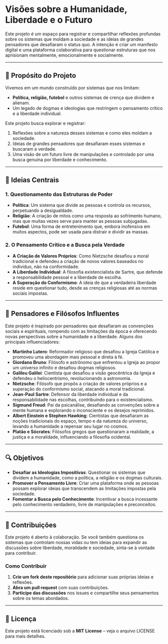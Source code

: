 # **Visões sobre a Humanidade, Liberdade e o Futuro**

Este projeto é um espaço para registrar e compartilhar reflexões profundas sobre os sistemas que moldam a sociedade e as ideias de grandes pensadores que desafiaram o status quo. A intenção é criar um manifesto digital e uma plataforma colaborativa para questionar estruturas que nos aprisionam mentalmente, emocionalmente e socialmente.

---

## **📌 Propósito do Projeto**

Vivemos em um mundo construído por sistemas que nos limitam:
- **Política, religião, futebol** e outros sistemas de crença que dividem e alienam.
- Um legado de dogmas e ideologias que restringem o pensamento crítico e a liberdade individual.

Este projeto busca explorar e registrar:
1. Reflexões sobre a natureza desses sistemas e como eles moldam a sociedade.
2. Ideias de grandes pensadores que desafiaram esses sistemas e buscaram a verdade.
3. Uma visão de um futuro livre de manipulações e controlado por uma busca genuína por liberdade e conhecimento.

---

## **💭 Ideias Centrais**

### **1. Questionamento das Estruturas de Poder**

- **Política**: Um sistema que divide as pessoas e controla os recursos, perpetuando a desigualdade.
- **Religião**: A criação de mitos como uma resposta ao sofrimento humano, mas que muitas vezes serve para manter as pessoas subjugadas.
- **Futebol**: Uma forma de entretenimento que, embora inofensiva em muitos aspectos, pode ser usada para distrair e dividir as massas.

### **2. O Pensamento Crítico e a Busca pela Verdade**

- **A Criação de Valores Próprios**: Como Nietzsche desafiou a moral tradicional e defendeu a criação de novos valores baseados no indivíduo, não na conformidade.
- **A Liberdade Individual**: A filosofia existencialista de Sartre, que defende a responsabilidade pessoal e a liberdade de escolha.
- **A Superação do Conformismo**: A ideia de que a verdadeira liberdade reside em questionar tudo, desde as crenças religiosas até as normas sociais impostas.

---

## **🧠 Pensadores e Filósofos Influentes**

Este projeto é inspirado por pensadores que desafiaram as convenções sociais e espirituais, rompendo com as limitações da época e oferecendo novas perspectivas sobre a humanidade e a liberdade. Alguns dos principais influenciadores:

- **Martinho Lutero**: Reformador religioso que desafiou a Igreja Católica e promoveu uma abordagem mais pessoal e direta à fé.
- **Giordano Bruno**: Filósofo e astrônomo que enfrentou a Igreja ao propor um universo infinito e desafiou dogmas religiosos.
- **Galileu Galilei**: Cientista que desafiou a visão geocêntrica da Igreja e defendeu o heliocentrismo, revolucionando a astronomia.
- **Nietzsche**: Filósofo que propôs a criação de valores próprios e a superação do conformismo social, atacando a moral tradicional.
- **Jean-Paul Sartre**: Defensor da liberdade individual e da responsabilidade nas escolhas, contribuindo para o existencialismo.
- **Sigmund Freud**: Pai da psicanálise, desafiando as convenções sobre a mente humana e explorando o inconsciente e os desejos reprimidos.
- **Albert Einstein e Stephen Hawking**: Cientistas que desafiaram as noções tradicionais do espaço, tempo e da natureza do universo, levando a humanidade a repensar seu lugar no cosmos.
- **Platão e Sócrates**: Filósofos gregos que questionaram a realidade, a justiça e a moralidade, influenciando a filosofia ocidental.

---

## **🔍 Objetivos**

- **Desafiar as Ideologias Impositivas**: Questionar os sistemas que dividem a humanidade, como a política, a religião e os dogmas culturais.
- **Promover o Pensamento Livre**: Criar uma plataforma onde as pessoas possam explorar ideias que transcendem as limitações impostas pela sociedade.
- **Fomentar a Busca pelo Conhecimento**: Incentivar a busca incessante pelo conhecimento verdadeiro, livre de manipulações e preconceitos.

---

## **🔗 Contribuições**

Este projeto é aberto à colaboração. Se você também questiona os sistemas que controlam nossas vidas ou tem ideias para expandir as discussões sobre liberdade, moralidade e sociedade, sinta-se à vontade para contribuir.

### **Como Contribuir**

1. **Crie um fork deste repositório** para adicionar suas próprias ideias e reflexões.
2. **Abra um pull request** com suas contribuições.
3. **Participe das discussões** nos issues e compartilhe seus pensamentos sobre os temas abordados.

---

## **📝 Licença**

Este projeto está licenciado sob a **MIT License** – veja o arquivo LICENSE para mais detalhes.


